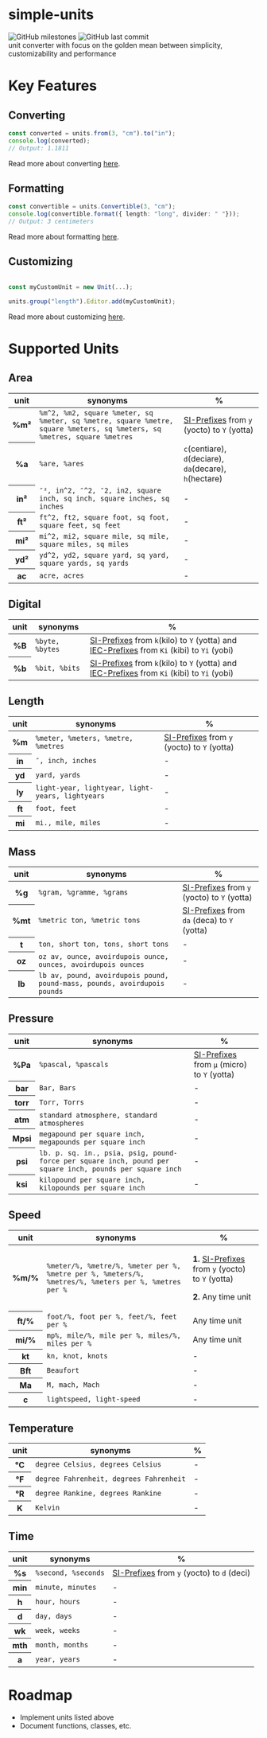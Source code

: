 # simple-units
 ![GitHub milestones](https://img.shields.io/github/milestones/all/harrydehix/unitjs) ![GitHub last commit](https://img.shields.io/github/last-commit/harrydehix/unitjs)<br>
unit converter with focus on the golden mean between simplicity, customizability and performance

# Key Features
## Converting
```typescript
const converted = units.from(3, "cm").to("in");
console.log(converted); 
// Output: 1.1811
```
Read more about converting [here]().
## Formatting
```typescript
const convertible = units.Convertible(3, "cm"); 
console.log(convertible.format({ length: "long", divider: " "})); 
// Output: 3 centimeters
```
Read more about formatting [here]().
## Customizing
```typescript

const myCustomUnit = new Unit(...);

units.group("length").Editor.add(myCustomUnit);
```
Read more about customizing [here]().

# Supported Units

## Area

<table>
	<thead>
		<tr>
			<th>unit</th>
			<th>synonyms</th>
			<th>%</th>
		</tr>
	</thead>
	<tbody>
		<tr>
			<th>%m²</th>
			<td><code>%m^2, %m2, square %meter, sq %meter, sq %metre, square %metre, square %meters, sq %meters, sq %metres, square %metres</code></td>
            <td><a href="https://en.wikipedia.org/wiki/Metric_prefix#List_of_SI_prefixes">SI-Prefixes</a> from <code>y</code> (yocto) to <code>Y</code> (yotta) </td>
		</tr>
		<tr>
			<th>%a</th>
			<td><code>%are, %ares</code></td>
			<td><code>c</code>(centiare), <code>d</code>(deciare), <code>da</code>(decare), <code>h</code>(hectare)</td>
		</tr>
        <tr>
			<th>in²</th>
			<td><code>″², in^2, ″^2, ″2, in2, square inch, sq inch, square inches, sq inches</code></td>
			<td>-</td>
		</tr>
        <tr>
			<th>ft²</th>
			<td><code>ft^2, ft2, square foot, sq foot, square feet, sq feet</code></td>
			<td>-</td>
		</tr>
        <tr>
			<th>mi²</th>
			<td><code>mi^2, mi2, square mile, sq mile, square miles, sq miles</code></td>
			<td>-</td>
		</tr>
        <tr>
			<th>yd²</th>
			<td><code>yd^2, yd2, square yard, sq yard, square yards, sq yards</code></td>
			<td>-</td>
		</tr>
        <tr>
			<th>ac</th>
			<td><code>acre, acres</code></td>
			<td>-</td>
		</tr>
	</tbody>
</table>

## Digital

<table>
	<thead>
		<tr>
			<th>unit</th>
			<th>synonyms</th>
			<th>%</th>
		</tr>
	</thead>
	<tbody>
		<tr>
			<th>%B</th>
			<td><code>%byte, %bytes</code></td>
			<td><a href="https://en.wikipedia.org/wiki/Metric_prefix#List_of_SI_prefixes">SI-Prefixes</a> from <code>k</code>(kilo) to <code>Y</code> (yotta) and <a href="https://en.wikipedia.org/wiki/Binary_prefix">IEC-Prefixes</a> from <code>Ki</code> (kibi) to <code>Yi</code> (yobi)</td>
		</tr>
		<tr>
			<th>%b</th>
			<td><code>%bit, %bits</code></td>
			<td><a href="https://en.wikipedia.org/wiki/Metric_prefix#List_of_SI_prefixes">SI-Prefixes</a> from <code>k</code>(kilo) to <code>Y</code> (yotta) and <a href="https://en.wikipedia.org/wiki/Binary_prefix">IEC-Prefixes</a> from <code>Ki</code> (kibi) to <code>Yi</code> (yobi)</td>
		</tr>
	</tbody>
</table>

## Length

<table>
	<thead>
		<tr>
			<th>unit</th>
			<th>synonyms</th>
            <th>%</th>
		</tr>
	</thead>
	<tbody>
		<tr>
			<th>%m</th>
			<td><code>%meter, %meters, %metre, %metres</code></td>
            <td><a href="https://en.wikipedia.org/wiki/Metric_prefix#List_of_SI_prefixes">SI-Prefixes</a> from <code>y</code> (yocto) to <code>Y</code> (yotta) </td>
		</tr>
		<tr>
			<th>in</th>
			<td><code>″, inch, inches</code></td>
			<td>-</td>
		</tr>
		<tr>
			<th>yd</th>
			<td><code>yard, yards</code></td>
			<td>-</td>
		</tr>
		<tr>
			<th>ly</th>
			<td><code>light-year, lightyear, light-years, lightyears</code></td>
			<td>-</td>
		</tr>
        <tr>
			<th>ft</th>
			<td><code>foot, feet</code></td>
			<td>-</td>
		</tr>
        <tr>
			<th>mi</th>
			<td><code>mi., mile, miles</code></td>
			<td>-</td>
		</tr>
	</tbody>
</table>

## Mass

<table>
	<thead>
		<tr>
			<th>unit</th>
			<th>synonyms</th>
            <th>%</th>
		</tr>
	</thead>
	<tbody>
		<tr>
			<th>%g</th>
			<td><code>%gram, %gramme, %grams</code></td>
            <td><a href="https://en.wikipedia.org/wiki/Metric_prefix#List_of_SI_prefixes">SI-Prefixes</a> from <code>y</code> (yocto) to <code>Y</code> (yotta) </td>
		</tr>
		<tr>
			<th>%mt</th>
			<td><code>%metric ton, %metric tons</code></td>
			<td><a href="https://en.wikipedia.org/wiki/Metric_prefix#List_of_SI_prefixes">SI-Prefixes</a> from <code>da</code> (deca) to <code>Y</code> (yotta) </td>
		</tr>
		<tr>
			<th>t</th>
			<td><code>ton, short ton, tons, short tons</code></td>
			<td>-</td>
		</tr>
		<tr>
			<th>oz</th>
			<td><code>oz av, ounce, avoirdupois ounce, ounces, avoirdupois ounces</code></td>
			<td>-</td>
		</tr>
        <tr>
			<th>lb</th>
			<td><code>lb av, pound, avoirdupois pound, pound-mass, pounds, avoirdupois pounds</code></td>
			<td>-</td>
		</tr>
	</tbody>
</table>

## Pressure

<table>
	<thead>
		<tr>
			<th>unit</th>
			<th>synonyms</th>
			<th>%</th>
		</tr>
	</thead>
	<tbody>
		<tr>
			<th>%Pa</th>
			<td><code>%pascal, %pascals</code></td>
            <td><a href="https://en.wikipedia.org/wiki/Metric_prefix#List_of_SI_prefixes">SI-Prefixes</a> from <code>μ</code> (micro) to <code>Y</code> (yotta) </td>
		</tr>
		<tr>
			<th>bar</th>
			<td><code>Bar, Bars</code></td>
			<td>-</td>
		</tr>
		<tr>
			<th>torr</th>
			<td><code>Torr, Torrs</code></td>
			<td>-</td>
		</tr>
		<tr>
			<th>atm</th>
			<td><code>standard atmosphere, standard atmospheres</code></td>
			<td>-</td>
		</tr>
        <tr>
			<th>Mpsi</th>
			<td><code>megapound per square inch, megapounds per square inch</code></td>
			<td>-</td>
		</tr>
        <tr>
			<th>psi</th>
			<td><code>lb. p. sq. in., psia, psig, pound-force per square inch, pound per square inch, pounds per square inch</code></td>
			<td>-</td>
		</tr>
        <tr>
			<th>ksi</th>
			<td><code>kilopound per square inch, kilopounds per square inch</code></td>
			<td>-</td>
		</tr>
	</tbody>
</table>

## Speed

<table>
	<thead>
		<tr>
			<th>unit</th>
			<th>synonyms</th>
			<th>%</th>
		</tr>
	</thead>
	<tbody>
		<tr>
			<th>%m/%</th>
			<td><code>%meter/%, %metre/%, %meter per %, %metre per %, %meters/%, %metres/%, %meters per %, %metres per %</code></td>
            <td>
            <p>
                <b>1.</b> <a href="https://en.wikipedia.org/wiki/Metric_prefix#List_of_SI_prefixes">SI-Prefixes</a> from <code>y</code> (yocto) to <code>Y</code> (yotta)
            </p>
            <p>
                <b>2.</b> Any time unit
            </p>
            </td>
		</tr>
		<tr>
			<th>ft/%</th>
			<td><code>foot/%, foot per %, feet/%, feet per %</code></td>
			<td>Any time unit</td>
		</tr>
		<tr>
			<th>mi/%</th>
			<td><code>mp%, mile/%, mile per %, miles/%, miles per %</code></td>
			<td>Any time unit</td>
		</tr>
		<tr>
			<th>kt</th>
			<td><code>kn, knot, knots</code></td>
			<td>-</td>
		</tr>
        <tr>
			<th>Bft</th>
			<td><code>Beaufort</code></td>
			<td>-</td>
		</tr>
        <tr>
			<th>Ma</th>
			<td><code>M, mach, Mach</code></td>
			<td>-</td>
		</tr>
        <tr>
			<th>c</th>
			<td><code>lightspeed, light-speed</code></td>
			<td>-</td>
		</tr>
	</tbody>
</table>

## Temperature

<table>
	<thead>
		<tr>
			<th>unit</th>
			<th>synonyms</th>
			<th>%</th>
		</tr>
	</thead>
	<tbody>
		<tr>
			<th>°C</th>
			<td><code>degree Celsius, degrees Celsius</code></td>
			<td>-</td>
		</tr>
		<tr>
			<th>°F</th>
			<td><code>degree Fahrenheit, degrees Fahrenheit</code></td>
			<td>-</td>
		</tr>
		<tr>
			<th>°R</th>
			<td><code>degree Rankine, degrees Rankine</code></td>
			<td>-</td>
		</tr>
		<tr>
			<th>K</th>
			<td><code>Kelvin</code></td>
			<td>-</td>
		</tr>
	</tbody>
</table>


## Time

<table>
	<thead>
		<tr>
			<th>unit</th>
			<th>synonyms</th>
			<th>%</th>
		</tr>
	</thead>
	<tbody>
		<tr>
			<th>%s</th>
			<td><code>%second, %seconds</code></td>
            <td><a href="https://en.wikipedia.org/wiki/Metric_prefix#List_of_SI_prefixes">SI-Prefixes</a> from <code>y</code> (yocto) to <code>d</code> (deci) </td>
		</tr>
		<tr>
			<th>min</th>
			<td><code>minute, minutes</code></td>
			<td>-</td>
		</tr>
		<tr>
			<th>h</th>
			<td><code>hour, hours</code></td>
			<td>-</td>
		</tr>
		<tr>
			<th>d</th>
			<td><code>day, days</code></td>
			<td>-</td>
		</tr>
        <tr>
			<th>wk</th>
			<td><code>week, weeks</code></td>
			<td>-</td>
		</tr>
        <tr>
			<th>mth</th>
			<td><code>month, months</code></td>
			<td>-</td>
		</tr>
        <tr>
			<th>a</th>
			<td><code>year, years</code></td>
			<td>-</td>
		</tr>
	</tbody>
</table>

# Roadmap

* Implement units listed above
* Document functions, classes, etc.
